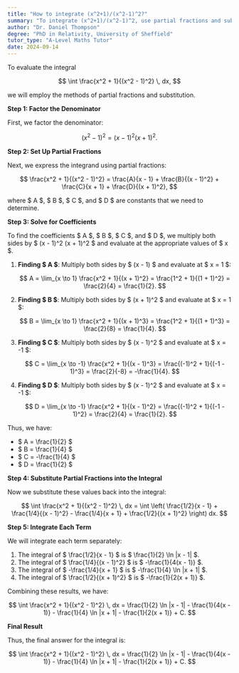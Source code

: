 ```yaml
---
title: "How to integrate (x^2+1)/(x^2-1)^2?"
summary: "To integrate (x^2+1)/(x^2-1)^2, use partial fractions and substitution."
author: "Dr. Daniel Thompson"
degree: "PhD in Relativity, University of Sheffield"
tutor_type: "A-Level Maths Tutor"
date: 2024-09-14
---
```


To evaluate the integral 

$$ \int \frac{x^2 + 1}{(x^2 - 1)^2} \, dx, $$ 

we will employ the methods of partial fractions and substitution.

**Step 1: Factor the Denominator**

First, we factor the denominator:

$$ (x^2 - 1)^2 = (x - 1)^2 (x + 1)^2. $$

**Step 2: Set Up Partial Fractions**

Next, we express the integrand using partial fractions:

$$ \frac{x^2 + 1}{(x^2 - 1)^2} = \frac{A}{x - 1} + \frac{B}{(x - 1)^2} + \frac{C}{x + 1} + \frac{D}{(x + 1)^2}, $$

where $ A $, $ B $, $ C $, and $ D $ are constants that we need to determine.

**Step 3: Solve for Coefficients**

To find the coefficients $ A $, $ B $, $ C $, and $ D $, we multiply both sides by $ (x - 1)^2 (x + 1)^2 $ and evaluate at the appropriate values of $ x $.

1. **Finding $ A $**:
   Multiply both sides by $ (x - 1) $ and evaluate at $ x = 1 $:

   $$ A = \lim_{x \to 1} \frac{x^2 + 1}{(x + 1)^2} = \frac{1^2 + 1}{(1 + 1)^2} = \frac{2}{4} = \frac{1}{2}. $$

2. **Finding $ B $**:
   Multiply both sides by $ (x + 1)^2 $ and evaluate at $ x = 1 $:

   $$ B = \lim_{x \to 1} \frac{x^2 + 1}{(x + 1)^3} = \frac{1^2 + 1}{(1 + 1)^3} = \frac{2}{8} = \frac{1}{4}. $$

3. **Finding $ C $**:
   Multiply both sides by $ (x - 1)^2 $ and evaluate at $ x = -1 $:

   $$ C = \lim_{x \to -1} \frac{x^2 + 1}{(x - 1)^3} = \frac{(-1)^2 + 1}{(-1 - 1)^3} = \frac{2}{-8} = -\frac{1}{4}. $$

4. **Finding $ D $**:
   Multiply both sides by $ (x - 1)^2 $ and evaluate at $ x = -1 $:

   $$ D = \lim_{x \to -1} \frac{x^2 + 1}{(x - 1)^2} = \frac{(-1)^2 + 1}{(-1 - 1)^2} = \frac{2}{4} = \frac{1}{2}. $$

Thus, we have:

- $ A = \frac{1}{2} $
- $ B = \frac{1}{4} $
- $ C = -\frac{1}{4} $
- $ D = \frac{1}{2} $

**Step 4: Substitute Partial Fractions into the Integral**

Now we substitute these values back into the integral:

$$ \int \frac{x^2 + 1}{(x^2 - 1)^2} \, dx = \int \left( \frac{1/2}{x - 1} + \frac{1/4}{(x - 1)^2} - \frac{1/4}{x + 1} + \frac{1/2}{(x + 1)^2} \right) dx. $$

**Step 5: Integrate Each Term**

We will integrate each term separately:

1. The integral of $ \frac{1/2}{x - 1} $ is $ \frac{1}{2} \ln |x - 1| $.
2. The integral of $ \frac{1/4}{(x - 1)^2} $ is $ -\frac{1}{4(x - 1)} $.
3. The integral of $ -\frac{1/4}{x + 1} $ is $ -\frac{1}{4} \ln |x + 1| $.
4. The integral of $ \frac{1/2}{(x + 1)^2} $ is $ -\frac{1}{2(x + 1)} $.

Combining these results, we have:

$$ \int \frac{x^2 + 1}{(x^2 - 1)^2} \, dx = \frac{1}{2} \ln |x - 1| - \frac{1}{4(x - 1)} - \frac{1}{4} \ln |x + 1| - \frac{1}{2(x + 1)} + C. $$

**Final Result**

Thus, the final answer for the integral is:

$$ \int \frac{x^2 + 1}{(x^2 - 1)^2} \, dx = \frac{1}{2} \ln |x - 1| - \frac{1}{4(x - 1)} - \frac{1}{4} \ln |x + 1| - \frac{1}{2(x + 1)} + C. $$
    
